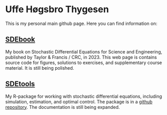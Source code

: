 # Uffe Høgsbro Thygesen

This is my personal main github page. Here you can find information on:

## [SDEbook](../SDEbook)

My book on Stochastic Differential Equations for Science and Engineering, published by Taylor & Francis / CRC, in 2023. This web page is contains source code for figures, solutions to exercises, and supplementary course material. It is still being polished. 

## [SDEtools](../SDEtools)

My R-package for working with stochastic differential equations, including simulation, estimation, and optimal control. The package is in a [github repository](https://uffe-h-thygesen.github.io/SDEtools/). The documentation is still being expanded. 
